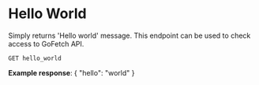 # Hello World

Simply returns 'Hello world' message. This endpoint can be used to check access to GoFetch API.

`GET hello_world`

**Example response**: { "hello": "world" }

